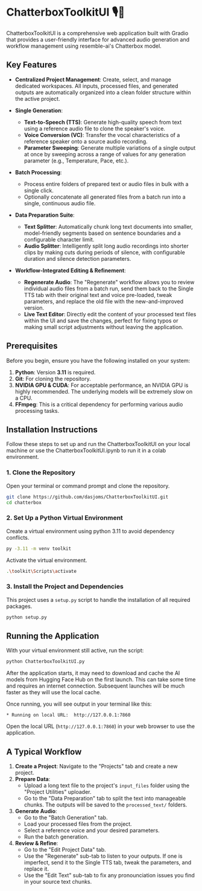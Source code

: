 # ChatterboxToolkitUI 🎙️🧠

ChatterboxToolkitUI is a comprehensive web application built with Gradio that provides a user-friendly interface for advanced audio generation and workflow management using resemble-ai's Chatterbox model.

## Key Features

-   **Centralized Project Management**: Create, select, and manage dedicated workspaces. All inputs, processed files, and generated outputs are automatically organized into a clean folder structure within the active project.

-   **Single Generation**:
    -   **Text-to-Speech (TTS)**: Generate high-quality speech from text using a reference audio file to clone the speaker's voice.
    -   **Voice Conversion (VC)**: Transfer the vocal characteristics of a reference speaker onto a source audio recording.
    -   **Parameter Sweeping**: Generate multiple variations of a single output at once by sweeping across a range of values for any generation parameter (e.g., Temperature, Pace, etc.).

-   **Batch Processing**:
    -   Process entire folders of prepared text or audio files in bulk with a single click.
    -   Optionally concatenate all generated files from a batch run into a single, continuous audio file.

-   **Data Preparation Suite**:
    -   **Text Splitter**: Automatically chunk long text documents into smaller, model-friendly segments based on sentence boundaries and a configurable character limit.
    -   **Audio Splitter**: Intelligently split long audio recordings into shorter clips by making cuts during periods of silence, with configurable duration and silence detection parameters.

-   **Workflow-Integrated Editing & Refinement**:
    -   **Regenerate Audio**: The "Regenerate" workflow allows you to review individual audio files from a batch run, send them back to the Single TTS tab with their original text and voice pre-loaded, tweak parameters, and replace the old file with the new-and-improved version.
    -   **Live Text Editor**: Directly edit the content of your processed text files within the UI and save the changes, perfect for fixing typos or making small script adjustments without leaving the application.

## Prerequisites

Before you begin, ensure you have the following installed on your system:

1.  **Python**: Version **3.11** is required.
2.  **Git**: For cloning the repository.
3.  **NVIDIA GPU & CUDA**: For acceptable performance, an NVIDIA GPU is highly recommended. The underlying models will be extremely slow on a CPU.
4.  **FFmpeg**: This is a critical dependency for performing various audio processing tasks.

## Installation Instructions

Follow these steps to set up and run the ChatterboxToolkitUI on your local machine or use the ChatterboxToolkitUI.ipynb to run it in a colab environment.

### 1. Clone the Repository

Open your terminal or command prompt and clone the repository.

```bash
git clone https://github.com/dasjoms/ChatterboxToolkitUI.git
cd chatterbox
```

### 2. Set Up a Python Virtual Environment

Create a virtual environment using python 3.11 to avoid dependency conflicts.

```bash
py -3.11 -m venv toolkit
```
Activate the virtual environment.

```bash
.\toolkit\Scripts\activate
```



### 3. Install the Project and Dependencies

This project uses a `setup.py` script to handle the installation of all required packages.

```bash
python setup.py
```


## Running the Application

With your virtual environment still active, run the script:

```bash
python ChatterboxToolkitUI.py
```

After the application starts, it may need to download and cache the AI models from Hugging Face Hub on the first launch. This can take some time and requires an internet connection. Subsequent launches will be much faster as they will use the local cache.

Once running, you will see output in your terminal like this:

```
* Running on local URL:  http://127.0.0.1:7860
```

Open the local URL (`http://127.0.0.1:7860`) in your web browser to use the application.

## A Typical Workflow

1.  **Create a Project**: Navigate to the "Projects" tab and create a new project.
2.  **Prepare Data**:
    -   Upload a long text file to the project's `input_files` folder using the "Project Utilities" uploader.
    -   Go to the "Data Preparation" tab to split the text into manageable chunks. The outputs will be saved to the `processed_text/` folders.
3.  **Generate Audio**:
    -   Go to the "Batch Generation" tab.
    -   Load your processed files from the project.
    -   Select a reference voice and your desired parameters.
    -   Run the batch generation.
4.  **Review & Refine**:
    -   Go to the "Edit Project Data" tab.
    -   Use the "Regenerate" sub-tab to listen to your outputs. If one is imperfect, send it to the Single TTS tab, tweak the parameters, and replace it.
    -   Use the "Edit Text" sub-tab to fix any pronounciation issues you find in your source text chunks.
